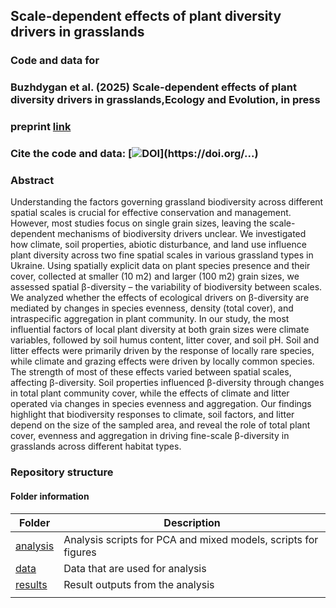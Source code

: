 ##  Scale-dependent effects of plant diversity drivers in grasslands

### Code and data for

### Buzhdygan et al. (2025) Scale-dependent effects of plant diversity drivers in grasslands,Ecology and Evolution, in press

### preprint [link](https://doi.org/10.22541/au.172534860.07243481/v1)


### Cite the code and data: [![DOI](https://zenodo.org/...)](https://doi.org/...)

<!-- badges: start -->
<!-- badges: end -->

### Abstract
Understanding the factors governing grassland biodiversity across different spatial scales is crucial for effective conservation and management. However, most studies focus on single grain sizes, leaving the scale-dependent mechanisms of biodiversity drivers unclear. We investigated how climate, soil properties, abiotic disturbance, and land use influence plant diversity across two fine spatial scales in various grassland types in Ukraine. Using spatially explicit data on plant species presence and their cover, collected at smaller (10 m2) and larger (100 m2) grain sizes, we assessed spatial β-diversity – the variability of biodiversity between scales. We analyzed whether the effects of ecological drivers on β-diversity are mediated by changes in species evenness, density (total cover), and intraspecific aggregation in plant community. In our study, the most influential factors of local plant diversity at both grain sizes were climate variables, followed by soil humus content, litter cover, and soil pH. Soil and litter effects were primarily driven by the response of locally rare species, while climate and grazing effects were driven by locally common species. The strength of most of these effects varied between spatial scales, affecting β-diversity. Soil properties influenced β-diversity through changes in total plant community cover, while the effects of climate and litter operated  via changes in species evenness and aggregation. Our findings highlight that biodiversity responses to climate, soil factors, and litter depend on the size of the sampled area, and reveal the role of  total plant cover, evenness and aggregation in driving fine-scale β-diversity in grasslands across different habitat types.



### Repository structure


#### Folder information

| Folder                     | Description                                                         |
| --------------             | ------------------------------------------------------------------- |
| [analysis](analysis)       | Analysis scripts for PCA and mixed models, scripts for figures      |
| [data](data)               | Data that are used for analysis                                     |
| [results](results)         | Result outputs from the analysis                                    |
|                            |                                                                     |
